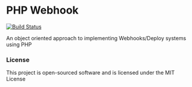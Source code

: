 PHP Webhook
===========
[![Build Status](https://travis-ci.org/DanielVoogsgerd/Webhooks.svg?branch=master)](https://travis-ci.org/DanielVoogsgerd/Webhooks)

An object oriented approach to implementing Webhooks/Deploy systems using PHP


### License
This project is open-sourced software and is licensed under the MIT License
